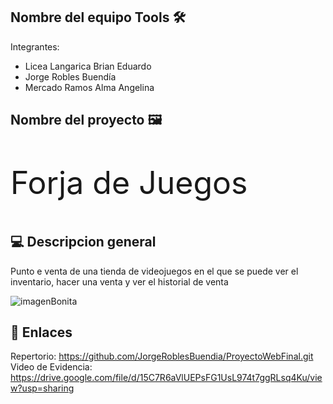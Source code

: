 ## Nombre del equipo Tools 🛠️
Integrantes:
- Licea Langarica Brian Eduardo
- Jorge Robles Buendía
- Mercado Ramos Alma Angelina

## Nombre del proyecto 🖼️
<p style="Font-size:50px;">Forja de Juegos</p>


## 💻 Descripcion general
Punto e venta de una tienda de videojuegos en el que se puede ver el inventario,
hacer una venta y ver el historial de venta


<img src="https://cdn.hobbyconsolas.com/sites/navi.axelspringer.es/public/media/image/2017/08/que-2017-sigue-siendo-mejor-ano-videojuegos.jpg?tf=1920x" alt="imagenBonita" />


##  🔗 Enlaces
Repertorio:
    https://github.com/JorgeRoblesBuendia/ProyectoWebFinal.git
Video de Evidencia:
    https://drive.google.com/file/d/15C7R6aVlUEPsFG1UsL974t7ggRLsq4Ku/view?usp=sharing
 